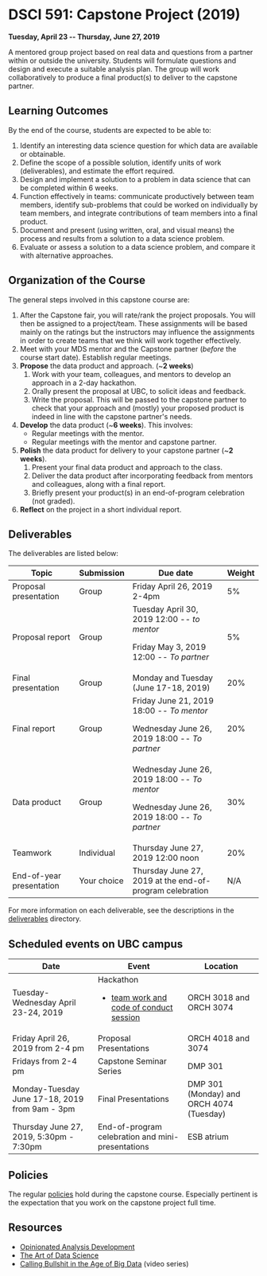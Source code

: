# DSCI 591: Capstone Project (2019)

__Tuesday, April 23 -- Thursday, June 27, 2019__

A mentored group project based on real data and questions from a partner within or outside the university. Students will formulate questions and design and execute a suitable analysis plan. The group will work collaboratively to produce a final product(s) to deliver to the capstone partner.


## Learning Outcomes

By the end of the course, students are expected to be able to:

1. Identify an interesting data science question for which data are available or obtainable.
2. Define the scope of a possible solution, identify units of work (deliverables), and estimate the effort required.
3. Design and implement a solution to a problem in data science that can be completed within 6 weeks.
4. Function effectively in teams: communicate productively between team members, identify sub-problems that could be worked on individually by team members, and integrate contributions of team members into a final product.
5. Document and present (using written, oral, and visual means) the process and results from a solution to a data science problem.
6. Evaluate or assess a solution to a data science problem, and compare it with alternative approaches. 		


## Organization of the Course

The general steps involved in this capstone course are:

1. After the Capstone fair, you will rate/rank the project proposals. You will then be assigned to a project/team. These assignments will be based mainly on the ratings but the instructors may influence the assignments in order to create teams that we think will work together effectively.
1. Meet with your MDS mentor and the Capstone partner (_before_ the course start date). Establish regular meetings.
2. __Propose__ the data product and approach. (~__2 weeks__)
    1. Work with your team, colleagues, and mentors to develop an approach in a 2-day hackathon.
    2. Orally present the proposal at UBC, to solicit ideas and feedback.
    3. Write the proposal. This will be passed to the capstone partner to check that your approach and (mostly) your proposed product is indeed in line with the capstone partner's needs.
3. __Develop__ the data product (~__6 weeks__). This involves:
    - Regular meetings with the mentor.
    - Regular meetings with the mentor and capstone partner.
4. __Polish__ the data product for delivery to your capstone partner (~__2 weeks__).
    1. Present your final data product and approach to the class.
    2. Deliver the data product after incorporating feedback from mentors and colleagues, along with a final report.
    3. Briefly present your product(s) in an end-of-program celebration (not graded).
5. __Reflect__ on the project in a short individual report.


## Deliverables

The deliverables are listed below:

| Topic | Submission | Due date | Weight   |
|------|----|----|------|
| Proposal presentation |  Group | Friday April 26, 2019 2-4pm | 5%
| Proposal report |  Group |  Tuesday April 30, 2019 12:00 -- _to mentor_ <p> Friday May 3, 2019 12:00 -- _To partner_ | 5%
| Final presentation |  Group |  Monday and Tuesday (June 17-18, 2019) | 20%
| Final report | Group | Friday June 21, 2019 18:00 -- _To mentor_ <p> Wednesday June 26, 2019 18:00 -- _To partner_  | 20%
| Data product |  Group | Wednesday June 26, 2019 18:00 -- _To mentor_ <p> Wednesday June 26, 2019 18:00 -- _To partner_ | 30%
| Teamwork | Individual | Thursday June 27, 2019 12:00 noon | 20%
| End-of-year presentation | Your choice |Thursday June 27, 2019 at the end-of-program celebration  | N/A

[proposal]: ./deliverables/proposal/proposal.md
[final]: ./deliverables/final/final.md
[notebook]: ./deliverables/notebook/notebook.md
[reflection]: ./deliverables/reflection/reflection.md

For more information on each deliverable, see the descriptions in the [deliverables](./deliverables) directory.



## Scheduled events on UBC campus

| Date        | Event | Location | 
|-------------|-----------|------|
| Tuesday-Wednesday April 23-24, 2019 | Hackathon<ul><li>[team work and code of conduct session](coc_n_teamwork.md) | ORCH 3018 and ORCH 3074 |
| Friday April 26, 2019 from 2-4 pm | Proposal Presentations | ORCH 4018 and 3074 |
| Fridays from 2-4 pm | Capstone Seminar Series |  DMP 301 |
| Monday-Tuesday June 17-18, 2019 from 9am - 3pm | Final Presentations | DMP 301 (Monday) and ORCH 4074 (Tuesday)  |
|Thursday June 27, 2019, 5:30pm - 7:30pm | End-of-program celebration and mini-presentations | ESB atrium |

## Policies

The regular [policies](https://ubc-mds.github.io/policies/) hold during the capstone course. Especially pertinent is the expectation that you work on the capstone project full time.

## Resources

- [Opinionated Analysis Development](https://peerj.com/preprints/3210.pdf)
- [The Art of Data Science](https://leanpub.com/artofdatascience)
- [Calling Bullshit in the Age of Big Data](https://www.youtube.com/playlist?list=PLPnZfvKID1Sje5jWxt-4CSZD7bUI4gSPS) (video series)
